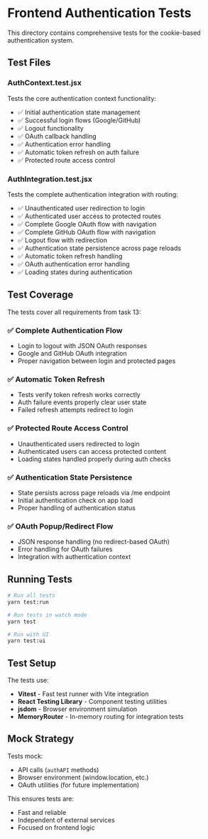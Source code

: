 # Frontend Authentication Tests

This directory contains comprehensive tests for the cookie-based authentication system.

## Test Files

### AuthContext.test.jsx

Tests the core authentication context functionality:

- ✅ Initial authentication state management
- ✅ Successful login flows (Google/GitHub)
- ✅ Logout functionality
- ✅ OAuth callback handling
- ✅ Authentication error handling
- ✅ Automatic token refresh on auth failure
- ✅ Protected route access control

### AuthIntegration.test.jsx

Tests the complete authentication integration with routing:

- ✅ Unauthenticated user redirection to login
- ✅ Authenticated user access to protected routes
- ✅ Complete Google OAuth flow with navigation
- ✅ Complete GitHub OAuth flow with navigation
- ✅ Logout flow with redirection
- ✅ Authentication state persistence across page reloads
- ✅ Automatic token refresh handling
- ✅ OAuth authentication error handling
- ✅ Loading states during authentication

## Test Coverage

The tests cover all requirements from task 13:

### ✅ Complete Authentication Flow

- Login to logout with JSON OAuth responses
- Google and GitHub OAuth integration
- Proper navigation between login and protected pages

### ✅ Automatic Token Refresh

- Tests verify token refresh works correctly
- Auth failure events properly clear user state
- Failed refresh attempts redirect to login

### ✅ Protected Route Access Control

- Unauthenticated users redirected to login
- Authenticated users can access protected content
- Loading states handled properly during auth checks

### ✅ Authentication State Persistence

- State persists across page reloads via /me endpoint
- Initial authentication check on app load
- Proper handling of authentication status

### ✅ OAuth Popup/Redirect Flow

- JSON response handling (no redirect-based OAuth)
- Error handling for OAuth failures
- Integration with authentication context

## Running Tests

```bash
# Run all tests
yarn test:run

# Run tests in watch mode
yarn test

# Run with UI
yarn test:ui
```

## Test Setup

The tests use:

- **Vitest** - Fast test runner with Vite integration
- **React Testing Library** - Component testing utilities
- **jsdom** - Browser environment simulation
- **MemoryRouter** - In-memory routing for integration tests

## Mock Strategy

Tests mock:

- API calls (`authAPI` methods)
- Browser environment (window.location, etc.)
- OAuth utilities (for future implementation)

This ensures tests are:

- Fast and reliable
- Independent of external services
- Focused on frontend logic
